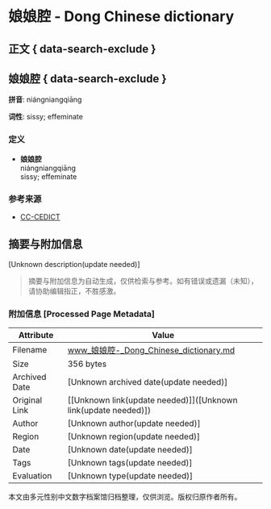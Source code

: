 # 娘娘腔 - Dong Chinese dictionary

## 正文 { data-search-exclude }


## 娘娘腔 { data-search-exclude }

**拼音**: niáng​niang​qiāng

**词性**: sissy; effeminate

### 定义

- **娘娘腔**  
  niáng​niang​qiāng  
  sissy; effeminate

### 参考来源

- [CC-CEDICT](https://cc-cedict.org/wiki/)
<!-- tcd_original_link https://www.dong-chinese.com/dictionary/%E5%A8%98%E5%A8%98%E8%85%94 -->


## 摘要与附加信息

<!-- tcd_abstract -->
[Unknown description(update needed)]
<!-- tcd_abstract_end -->

> 摘要与附加信息为自动生成，仅供检索与参考。如有错误或遗漏（未知），请协助编辑指正，不胜感激。

### 附加信息 [Processed Page Metadata]

| Attribute       | Value                                  |
|-----------------|----------------------------------------|
| Filename        | www_娘娘腔-_Dong_Chinese_dictionary.md                             |
| Size            | 356 bytes                           |
| Archived Date   | [Unknown archived date(update needed)]                             |
| Original Link   | [[Unknown link(update needed)]]([Unknown link(update needed)])                       |
| Author          | [Unknown author(update needed)]                               |
| Region          | [Unknown region(update needed)]                               |
| Date            | [Unknown date(update needed)]                                 |
| Tags            | [Unknown tags(update needed)]                                 |
| Evaluation            | [Unknown type(update needed)]                                 |
<!-- tcd_table_end -->

本文由多元性别中文数字档案馆归档整理，仅供浏览。版权归原作者所有。
